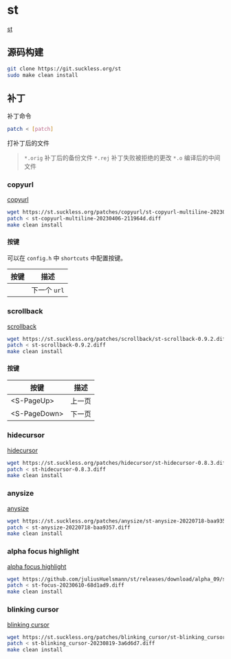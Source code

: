 # st

[st](https://st.suckless.org/)


## 源码构建

```bash
git clone https://git.suckless.org/st
sudo make clean install
```


## 补丁


补丁命令

```bash
patch < [patch]
```

打补丁后的文件

> `*.orig` 补丁后的备份文件
> `*.rej` 补丁失败被拒绝的更改
> `*.o` 编译后的中间文件

### copyurl

[copyurl](https://st.suckless.org/patches/copyurl/)

```bash
wget https://st.suckless.org/patches/copyurl/st-copyurl-multiline-20230406-211964d.diff
patch < st-copyurl-multiline-20230406-211964d.diff
make clean install
```


#### 按键


可以在 `config.h` 中 `shortcuts` 中配置按键。

| 按键 | 描述 |
| -- | -- |
| <A-l> | 下一个 `url` |



### scrollback

[scrollback](https://st.suckless.org/patches/scrollback/)


```bash
wget https://st.suckless.org/patches/scrollback/st-scrollback-0.9.2.diff
patch < st-scrollback-0.9.2.diff
make clean install
```

#### 按键

| 按键 | 描述 |
| --   |  --  |
| \<S-PageUp> | 上一页 |
| \<S-PageDown> | 下一页 |



### hidecursor


[hidecursor](https://st.suckless.org/patches/hidecursor/)


```bash
wget https://st.suckless.org/patches/hidecursor/st-hidecursor-0.8.3.diff
patch < st-hidecursor-0.8.3.diff
make clean install
```



### anysize

[anysize](https://st.suckless.org/patches/anysize/)

```bash
wget https://st.suckless.org/patches/anysize/st-anysize-20220718-baa9357.diff
patch < st-anysize-20220718-baa9357.diff
make clean install
```


### alpha focus highlight

[alpha focus highlight](https://st.suckless.org/patches/alpha_focus_highlight/)

```bash
wget https://github.com/juliusHuelsmann/st/releases/download/alpha_09/st-focus-20230610-68d1ad9.diff
patch < st-focus-20230610-68d1ad9.diff
make clean install
```

### blinking cursor

[blinking cursor](https://st.suckless.org/patches/blinking_cursor/)

```bash
wget https://st.suckless.org/patches/blinking_cursor/st-blinking_cursor-20230819-3a6d6d7.diff
patch < st-blinking_cursor-20230819-3a6d6d7.diff
make clean install
```




